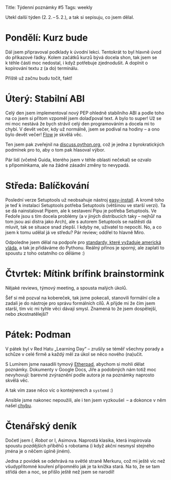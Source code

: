 Title: Týdenní poznámky #5
Tags: weekly

<!-- PELICAN_BEGIN_SUMMARY -->

Utekl další týden (2. 2. – 5. 2.), a tak si sepisuju, co jsem dělal.

<!-- PELICAN_END_SUMMARY -->

# Pondělí: Kurz bude

Dál jsem připravoval podklady k úvodní lekci.
Tentokrát to byl hlavně úvod do příkazové řádky.
Kolem začátků kurzů bývá docela shon, tak jsem se k téhle části moc nedostal,
i když potřebuje zjednodušit.
A doplnit o kopírování textu z (a do) terminálu.

Příště už začnu budu točit, fakt!


# Úterý: Stabilní ABI

Celý den jsem implementoval nový PEP ohledně stabilního ABI
a podle toho na co jsem si přitom vzpoměl jsem dolaďpoval text.
A bylo to super!
Už se mi moc nestává že bych strávil celý den programováním a docela mi
to chybí.
V devět večer, kdy už normálně, jsem se podíval na hodiny – a ono bylo devět
večer! [Flow](https://en.wikipedia.org/wiki/Flow_(psychology)) je skvělá věc.

Ten jsem pak zveřejnil na
[discuss.python.org](https://discuss.python.org/t/pre-pep-maintaining-the-stable-abi/6986),
což je jedna z byrokratických podmínek pro to, aby o tom pak hlasoval výbor.

Pár lidí (včetně Guida, kterého jsem v téhle oblasti nečekal) se ozvalo
s připomínkama, ale na žádné zásadní změny to nevypadá.


# Středa: Balíčkování

Poslední verze Setuptools už neobsahuje nástroj
[easy-install](http://peak.telecommunity.com/DevCenter/EasyInstall).
A kromě toho je teď k instalaci Setuptools potřeba Setuptools
(většinou ve starší verzi).
Ta se dá nainstalovat Pipem, ale k sestavení Pipu je potřeba Setuptools.
Ve Fedoře jsou s tím docela problémy (a v jiných distribucích taky – nejhůř
na tom jsou asi distra jako Arch), ale s autorem Setuptools se naštěstí dá
mluvit, tak se situace snad zlepší. I kdyby ne, uživatel to nepocítí.
No, a co jsem k tomu udělal já ve středu? Pár review; oddřel to hlavně Miro.

Odpoledne jsem dělal na podpoře pro [standardy, které vyžaduje americká vláda](https://en.wikipedia.org/wiki/Federal_Information_Processing_Standards),
a tak je přidáváme do Pythonu.
Reálný přínos je sporný, ale zaplatí to spoustu z toho ostatního co děláme :)


# Čtvrtek: Mítink brífink brainstormink

Nějaké reviews, týmový meeting, a spousta malých úkolů.

Šéf si mě pozval na kobereček, tak jsme pokecali, stanovili formální cíle
a zadali je do nástroje pro správu formálních cílů.
A přijde mi že čím jsem starší, tím víc mi tyhle věci dávají smysl.
Znamená to že jsem dospělejší, nebo zkostnatělejší?


# Pátek: Podman

V pátek byl v Red Hatu „Learning Day“ – zrušily se téměř všechny porady a
schůze v celé firmě a každý měl za úkol se něco nového (na)učit.

S Lumírem jsme nasadili tymový [Etherpad](https://etherpad.org/), abychom
si mohli dělat poznámky.
Dokumenty v Google Docs, Jiře a podobných nám totiž moc nevyhovují:
barevné zvýraznění podle autora je na poznámky naprosto skvělá věc.

A tak vím zase něco víc o kontejnerech a `systemd` :)

Ansible jsme nakonec nepoužili, ale i ten jsem vyzkoušel  – a dokonce v něm
našel [chybu](https://github.com/ansible/ansible/issues/73503).


# Čtenářský deník

Dočetl jsem *I, Robot* or I, Asimova.
Naprostá klasika, která inspirovala spoustu pozdějších příběhů s robotama
(i když akční nesmysl stejného jména je o něčem úplně jiném).

Jedna z povídek se odehrává na světlé straně Merkuru, což mi ještě víc než
všudypřítomné kouření připomnělo jak je ta knížka stará.
Na to, že se tam střídá den a noc, se přišlo ještě než jsem se narodil!
